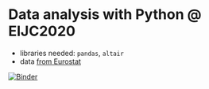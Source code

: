 # Data analysis with Python @ EIJC2020

- libraries needed: `pandas`, `altair`
- data [from Eurostat](https://appsso.eurostat.ec.europa.eu/nui/show.do?query=BOOKMARK_DS-1180622_QID_-B1BCB1E_UID_-3F171EB0&layout=PERIOD,L,X,0;REPORTER,L,Y,0;PARTNER,C,Z,0;PRODUCT,L,Z,1;FLOW,L,Z,2;INDICATORS,C,Z,3;&zSelection=DS-1180622PARTNER,EU27_2020_EXTRA;DS-1180622FLOW,1;DS-1180622PRODUCT,A;DS-1180622INDICATORS,VALUE_IN_EUROS;&rankName1=PARTNER_1_2_-1_2&rankName2=INDICATORS_1_2_-1_2&rankName3=FLOW_1_2_-1_2&rankName4=PRODUCT_1_2_-1_2&rankName5=PERIOD_1_0_0_0&rankName6=REPORTER_1_2_0_1&sortC=ASC_-1_FIRST&rStp=&cStp=&rDCh=&cDCh=&rDM=true&cDM=true&footnes=false&empty=false&wai=false&time_mode=NONE&time_most_recent=false&lang=EN&cfo=%23%23%23,%23%23%23.%23%23%23)

[![Binder](https://mybinder.org/badge_logo.svg)](https://mybinder.org/v2/gh/zufanka/DataAnalysisPython_DataHarvest2020/master)
